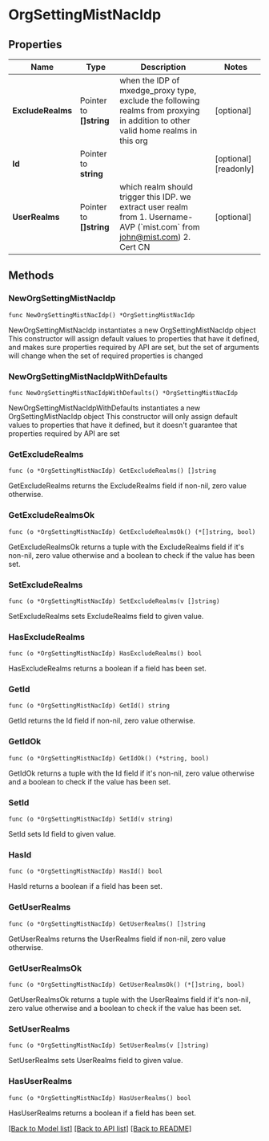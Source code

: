 # OrgSettingMistNacIdp

## Properties

Name | Type | Description | Notes
------------ | ------------- | ------------- | -------------
**ExcludeRealms** | Pointer to **[]string** | when the IDP of mxedge_proxy type, exclude the following realms from proxying in addition to other valid home realms in this org | [optional] 
**Id** | Pointer to **string** |  | [optional] [readonly] 
**UserRealms** | Pointer to **[]string** | which realm should trigger this IDP. we extract user realm from 1. Username-AVP (&#x60;mist.com&#x60; from john@mist.com) 2. Cert CN | [optional] 

## Methods

### NewOrgSettingMistNacIdp

`func NewOrgSettingMistNacIdp() *OrgSettingMistNacIdp`

NewOrgSettingMistNacIdp instantiates a new OrgSettingMistNacIdp object
This constructor will assign default values to properties that have it defined,
and makes sure properties required by API are set, but the set of arguments
will change when the set of required properties is changed

### NewOrgSettingMistNacIdpWithDefaults

`func NewOrgSettingMistNacIdpWithDefaults() *OrgSettingMistNacIdp`

NewOrgSettingMistNacIdpWithDefaults instantiates a new OrgSettingMistNacIdp object
This constructor will only assign default values to properties that have it defined,
but it doesn't guarantee that properties required by API are set

### GetExcludeRealms

`func (o *OrgSettingMistNacIdp) GetExcludeRealms() []string`

GetExcludeRealms returns the ExcludeRealms field if non-nil, zero value otherwise.

### GetExcludeRealmsOk

`func (o *OrgSettingMistNacIdp) GetExcludeRealmsOk() (*[]string, bool)`

GetExcludeRealmsOk returns a tuple with the ExcludeRealms field if it's non-nil, zero value otherwise
and a boolean to check if the value has been set.

### SetExcludeRealms

`func (o *OrgSettingMistNacIdp) SetExcludeRealms(v []string)`

SetExcludeRealms sets ExcludeRealms field to given value.

### HasExcludeRealms

`func (o *OrgSettingMistNacIdp) HasExcludeRealms() bool`

HasExcludeRealms returns a boolean if a field has been set.

### GetId

`func (o *OrgSettingMistNacIdp) GetId() string`

GetId returns the Id field if non-nil, zero value otherwise.

### GetIdOk

`func (o *OrgSettingMistNacIdp) GetIdOk() (*string, bool)`

GetIdOk returns a tuple with the Id field if it's non-nil, zero value otherwise
and a boolean to check if the value has been set.

### SetId

`func (o *OrgSettingMistNacIdp) SetId(v string)`

SetId sets Id field to given value.

### HasId

`func (o *OrgSettingMistNacIdp) HasId() bool`

HasId returns a boolean if a field has been set.

### GetUserRealms

`func (o *OrgSettingMistNacIdp) GetUserRealms() []string`

GetUserRealms returns the UserRealms field if non-nil, zero value otherwise.

### GetUserRealmsOk

`func (o *OrgSettingMistNacIdp) GetUserRealmsOk() (*[]string, bool)`

GetUserRealmsOk returns a tuple with the UserRealms field if it's non-nil, zero value otherwise
and a boolean to check if the value has been set.

### SetUserRealms

`func (o *OrgSettingMistNacIdp) SetUserRealms(v []string)`

SetUserRealms sets UserRealms field to given value.

### HasUserRealms

`func (o *OrgSettingMistNacIdp) HasUserRealms() bool`

HasUserRealms returns a boolean if a field has been set.


[[Back to Model list]](../README.md#documentation-for-models) [[Back to API list]](../README.md#documentation-for-api-endpoints) [[Back to README]](../README.md)


